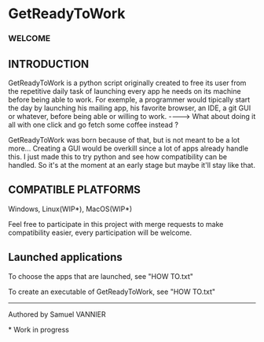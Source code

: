 # GetReadyToWork


### WELCOME


## INTRODUCTION

GetReadyToWork is a python script originally created to free its user from the repetitive daily task of launching every app he needs on its machine before being able to work.
For exemple, a programmer would tipically start the day by launching his mailing app, his favorite browser, an IDE, a git GUI or whatever, before being able or willing to work.
----> What about doing it all with one click and go fetch some coffee instead ?

GetReadyToWork was born because of that, but is not meant to be a lot more... Creating a GUI would be overkill since a lot of apps already handle this.
I just made this to try python and see how compatibility can be handled.
So it's at the moment at an early stage but maybe it'll stay like that.


## COMPATIBLE PLATFORMS

Windows, Linux(WIP*), MacOS(WIP*)

Feel free to participate in this project with merge requests to make compatibility easier, every participation will be welcome.

## Launched applications

To choose the apps that are launched, see "HOW TO.txt"

To create an executable of GetReadyToWork, see "HOW TO.txt"





---
Authored by Samuel VANNIER



\* Work in progress






